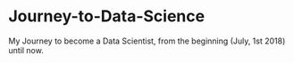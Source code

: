 # Journey-to-Data-Science
My Journey to become a Data Scientist, from the beginning (July, 1st 2018) until now.
